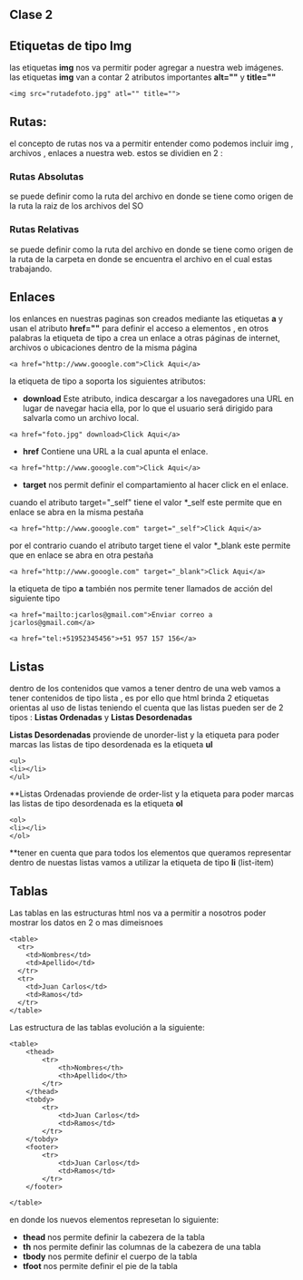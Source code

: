 ## Clase 2

## Etiquetas de tipo Img
las etiquetas **img** nos va permitir poder agregar a nuestra web imágenes.
las etiquetas **img** van a contar 2 atributos importantes **alt=""** y **title=""**

````````
<img src="rutadefoto.jpg" atl="" title="">

````````


## Rutas:
el concepto de rutas nos va a permitir entender como podemos incluir img , archivos , enlaces a nuestra web.
estos se dividien en 2 :

### Rutas Absolutas
se puede definir como la ruta del archivo en donde se tiene como origen de la ruta la raiz de los archivos del SO

### Rutas Relativas
se puede definir como la ruta del archivo en donde se tiene como origen de la ruta de la carpeta en donde se encuentra el archivo en el cual estas trabajando.




## Enlaces
los enlances en nuestras paginas son creados mediante las etiquetas **a** y usan el atributo **href=""** para definir el acceso a elementos , en otros palabras la etiqueta de tipo a crea un enlace a otras páginas de internet, archivos o ubicaciones dentro de la misma página

````````
<a href="http://www.gooogle.com">Click Aqui</a>

````````


la etiqueta de tipo a soporta los siguientes atributos:

* **download** Este atributo, indica descargar a los navegadores una URL en lugar de navegar hacia ella, por lo que el usuario será dirigido para salvarla como un archivo local. 


````````
<a href="foto.jpg" download>Click Aqui</a>
````````


* **href** Contiene una URL a la cual apunta el enlace.

````````
<a href="http://www.gooogle.com">Click Aqui</a>
````````
* **target** nos permit definir el compartamiento al hacer click en el enlace.

cuando el atributo target="_self" tiene el valor *_self este permite que en enlace se abra en la misma pestaña
````````
<a href="http://www.gooogle.com" target="_self">Click Aqui</a>
````````
por el contrario cuando el atributo target tiene el valor *_blank este permite que en enlace se abra en otra pestaña
````````
<a href="http://www.gooogle.com" target="_blank">Click Aqui</a>
````````


la etiqueta de tipo **a** también nos permite tener llamados de acción del siguiente tipo

````````
<a href="mailto:jcarlos@gmail.com">Enviar correo a jcarlos@gmail.com</a>
````````
````````
<a href="tel:+51952345456">+51 957 157 156</a>
````````


## Listas

dentro de los contenidos que vamos a tener dentro de una web vamos a tener contenidos de tipo lista , es por ello que html brinda 2 etiquetas orientas al uso de listas teniendo el cuenta que las listas pueden ser de 2 tipos : **Listas Ordenadas** y **Listas Desordenadas** 

**Listas Desordenadas** proviende de unorder-list y la etiqueta para poder marcas las listas de tipo desordenada es la etiqueta **ul**
````````
<ul>
<li></li>
</ul>
````````
**Listas Ordenadas proviende de order-list y la etiqueta para poder marcas las listas de tipo desordenada es la etiqueta **ol**
````````
<ol>
<li></li>
</ol>
````````
**tener en cuenta que para todos los elementos que queramos representar dentro de nuestas listas vamos a utilizar la etiqueta de tipo **li** (list-item)


## Tablas 
Las tablas en las estructuras html nos va a permitir a nosotros poder mostrar los datos en 2 o mas dimeisnoes 
````````
<table>
  <tr>
    <td>Nombres</td>
    <td>Apellido</td>
  </tr>
  <tr>
    <td>Juan Carlos</td>
    <td>Ramos</td>
  </tr>
</table>
````````
Las estructura de las tablas evolución a la siguiente:
````````
<table>
	<thead>
		<tr>
    		<th>Nombres</th>
    		<th>Apellido</th>
  		</tr>
	</thead>
  	<tobdy>
  		<tr>
	    	<td>Juan Carlos</td>
	    	<td>Ramos</td>
	  	</tr>
  	</tobdy>
  	<footer>
  		<tr>
	    	<td>Juan Carlos</td>
	    	<td>Ramos</td>
	  	</tr>
  	</footer>
  
</table>
````````
en donde los nuevos elementos represetan lo siguiente:

* **thead**  nos permite definir la cabezera de la tabla
* **th**     nos permite definir las columnas de la cabezera de una tabla
* **tbody**  nos permite definir el cuerpo de la tabla
* **tfoot**  nos permite definir el pie de la tabla
 

